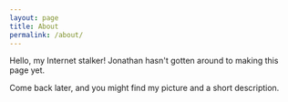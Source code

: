 ```yaml
---
layout: page
title: About
permalink: /about/
---
```


Hello, my Internet stalker! Jonathan hasn't gotten around to making this page yet.

Come back later, and you might find my picture and a short description.
